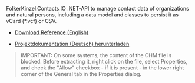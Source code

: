  FolkerKinzel.Contacts.IO
.NET-API to manage contact data of organizations and natural persons, including a data model and classes to persist it as vCard (*.vcf) or CSV.

* [Download Reference (English)](https://github.com/FolkerKinzel/Contacts.IO/blob/master/FolkerKinzel.Contacts.IO.Reference.en/Help/FolkerKinzel.Contacts.IO.en.chm)

* [Projektdokumentation (Deutsch) herunterladen](https://github.com/FolkerKinzel/Contacts.IO/blob/master/FolkerKinzel.Contacts.IO.Doku.de/Help/FolkerKinzel.Contacts.IO.de.chm)

> IMPORTANT: On some systems, the content of the CHM file is blocked. Before extracting it, right click on the file, select Properties, and check the "Allow" checkbox - if it is present - in the lower right corner of the General tab in the Properties dialog.
